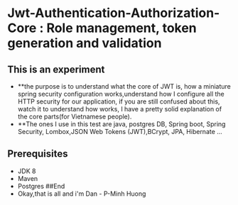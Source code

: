 # Jwt-Authentication-Authorization-Core : Role management, token generation and validation

## This is an experiment
- **the purpose is to understand what the core of JWT is, how a miniature spring security configuration works,understand how I configure all the HTTP security for our application, if you are still confused about this, watch it to understand how works, I have a pretty solid explanation of the core parts(for Vietnamese people).
- **The ones I use in this test are java, postgres DB, Spring boot, Spring Security, Lombox,JSON Web Tokens (JWT),BCrypt, JPA, Hibernate ...
## Prerequisites
- JDK 8
- Maven
- Postgres
##End
- Okay,that is all and i'm Dan - P-Minh Huong

